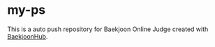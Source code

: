# my-ps
This is a auto push repository for Baekjoon Online Judge created with [BaekjoonHub](https://github.com/BaekjoonHub/BaekjoonHub).
